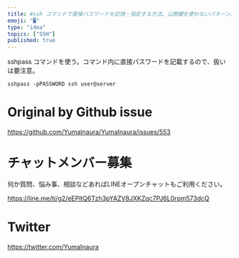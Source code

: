 ```yaml
---
title: #ssh コマンドで直接パスワードを記憶・指定する方法。公開鍵を使わないパターン。
emoji: "🖥"
type: "idea"
topics: ["SSH"]
published: true
---
```


sshpass コマンドを使う。コマンド内に直接パスワードを記載するので、扱いは要注意。

```
sshpass -pPASSWORD ssh user@server
```


# Original by Github issue

<a href="https://github.com/YumaInaura/YumaInaura/issues/553">https://github.com/YumaInaura/YumaInaura/issues/553</a>








<!-- Update From Qiita API -->

# チャットメンバー募集


何か質問、悩み事、相談などあればLINEオープンチャットもご利用ください。

https://line.me/ti/g2/eEPltQ6Tzh3pYAZV8JXKZqc7PJ6L0rpm573dcQ





# Twitter


https://twitter.com/YumaInaura


<!-- Update From Qiita API -->


